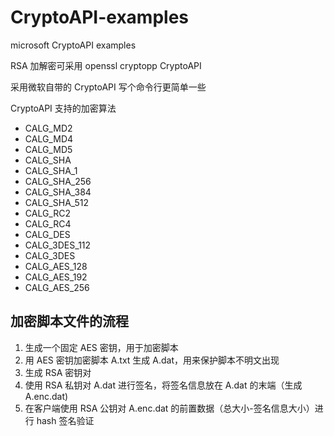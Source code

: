 # CryptoAPI-examples
microsoft CryptoAPI examples

RSA 加解密可采用 openssl cryptopp CryptoAPI

采用微软自带的 CryptoAPI 写个命令行更简单一些

CryptoAPI 支持的加密算法

- CALG_MD2
- CALG_MD4
- CALG_MD5
- CALG_SHA
- CALG_SHA_1
- CALG_SHA_256
- CALG_SHA_384
- CALG_SHA_512
- CALG_RC2    
- CALG_RC4
- CALG_DES
- CALG_3DES_112
- CALG_3DES
- CALG_AES_128
- CALG_AES_192
- CALG_AES_256



## 加密脚本文件的流程

1. 生成一个固定 AES 密钥，用于加密脚本
2. 用 AES 密钥加密脚本 A.txt 生成 A.dat，用来保护脚本不明文出现
3. 生成 RSA 密钥对
4. 使用 RSA 私钥对 A.dat 进行签名，将签名信息放在 A.dat 的末端（生成 A.enc.dat)
5. 在客户端使用 RSA 公钥对 A.enc.dat 的前置数据（总大小-签名信息大小）进行 hash 签名验证